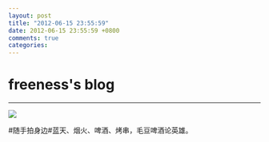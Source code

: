 ```yaml
---
layout: post
title: "2012-06-15 23:55:59"
date: 2012-06-15 23:55:59 +0800
comments: true
categories: 
---
```


# freeness's blog

----------

![](http://okqmqrbgo.bkt.clouddn.com/201206152355591.jpg)

>
\#随手拍身边\#蓝天、烟火、啤酒、烤串，毛豆啤酒论英雄。